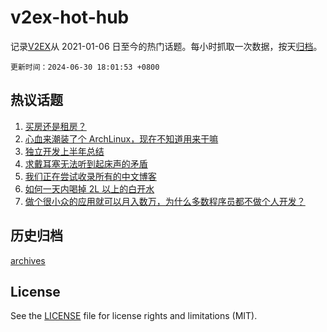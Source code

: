 # v2ex-hot-hub

 记录[V2EX](https://www.v2ex.com/)从 2021-01-06 日至今的热门话题。每小时抓取一次数据，按天[归档](archives)。

`更新时间：2024-06-30 18:01:53 +0800`

## 热议话题

1. [买房还是租房？](https://www.v2ex.com/t/1053648)
1. [心血来潮装了个 ArchLinux，现在不知道用来干嘛](https://www.v2ex.com/t/1053651)
1. [独立开发上半年总结](https://www.v2ex.com/t/1053644)
1. [求戴耳塞无法听到起床声的矛盾](https://www.v2ex.com/t/1053612)
1. [我们正在尝试收录所有的中文博客](https://www.v2ex.com/t/1053625)
1. [如何一天内喝掉 2L 以上的白开水](https://www.v2ex.com/t/1053698)
1. [做个很小众的应用就可以月入数万，为什么多数程序员都不做个人开发？](https://www.v2ex.com/t/1053663)

## 历史归档

[archives](archives)

## License

See the [LICENSE](LICENSE) file for license rights and limitations (MIT).
